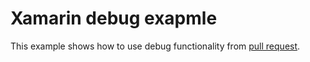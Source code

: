 # Xamarin debug exapmle
This example shows how to use debug functionality from [pull request](https://github.com/Microsoft/vscode-mono-debug/pull/34).

